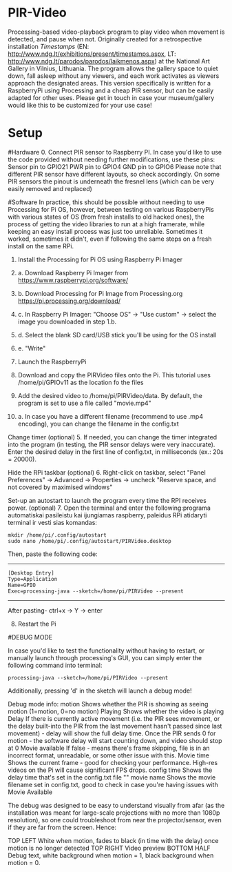 # PIR-Video
Processing-based video-playback program to play video when movement is detected, and pause when not.
Originally created for a retrospective installation _Timestamps_ (EN: http://www.ndg.lt/exhibitions/present/timestamps.aspx, LT: http://www.ndg.lt/parodos/parodos/laikmenos.aspx) at the National Art Gallery in Vilnius, Lithuania. The program allows the gallery space to quiet down, fall asleep without any viewers, and each work activates as viewers approach the designated areas. 
This version specifically is written for a RaspberryPi using Processing and a cheap PIR sensor, but can be easily adapted for other uses. Please get in touch in case your museum/gallery would like this to be customized for your use case!

<h1>Setup</h1>

#Hardware
0. Connect PIR sensor to Raspberry PI.
	In case you'd like to use the code provided without needing further modifications, use these pins:
		Sensor pin to	GPIO21 
		PWR pin to 	GPIO4
		GND pin to 	GPIO6
	Please note that different PIR sensor have different layouts, so check accordingly. On some PIR sensors the pinout is underneath the fresnel lens (which can be very easily removed and replaced)

#Software
In practice, this should be possible without needing to use Processing for Pi OS, however, between testing on various RaspberryPis with various states of OS (from fresh installs to old hacked ones), the process of getting the video libraries to run at a high framerate, while keeping an easy install process was just too unreliable. Sometimes it worked, sometimes it didn't, even if following the same steps on a fresh install on the same RPi.

1. Install the Processing for Pi OS using Raspberry Pi Imager
1. a. Download Raspberry Pi Imager from https://www.raspberrypi.org/software/
1. b. Download Processing for Pi Image from Processing.org https://pi.processing.org/download/
1. c. In Raspberry Pi Imager: "Choose OS" -> "Use custom" -> select the image you downloaded in step 1.b.
1. d. Select the blank SD card/USB stick you'll be using for the OS install
1. e. "Write"

2. Launch the RaspberryPi

3. Download and copy the PIRVideo files onto the Pi. This tutorial uses /home/pi/GPIOv11 as the location fo the files

4. Add the desired video to /home/pi/PIRVideo/data. By default, the program is set to use a file called "movie.mp4"
4. a. In case you have a different filename (recommend to use .mp4 encoding), you can change the filename in the config.txt

Change timer (optional)
5. If needed, you can change the timer integrated into the program (in testing, the PIR sensor delays were very inaccurate). Enter the desired delay in the first line of config.txt, in milliseconds (ex.: 20s = 20000).

Hide the RPi taskbar (optional)
6. Right-click on taskbar, select "Panel Preferences" -> Advanced -> Properties -> uncheck "Reserve space, and not covered by maximised windows"


Set-up an autostart to launch the program every time the RPI receives power. (optional)
7. Open the terminal and enter the following:programa automatiskai pasileistu kai ijungiamas raspberry, paleidus RPi atidaryti terminal ir vesti sias komandas:

	mkdir /home/pi/.config/autostart
	sudo nano /home/pi/.config/autostart/PIRVideo.desktop

Then, paste the following code:
___________________________
	[Desktop Entry]
	Type=Application
	Name=GPIO
	Exec=processing-java --sketch=/home/pi/PIRVideo --present
_______________________________
After pasting-  ctrl+x -> Y -> enter

8. Restart the Pi



#DEBUG MODE

In case you'd like to test the functionality without having to restart, or manually launch through processing's GUI, you can simply enter the following command into terminal:

	processing-java --sketch=/home/pi/PIRVideo --present

Additionally, pressing 'd' in the sketch will launch a debug mode!

Debug mode info:
motion		Shows whether the PIR is showing as seeing motion (1=motion, 0=no motion)
Playing		Shows whether the video is playing
Delay		If there is currently active movement (i.e. the PIR sees movement, or the delay built-into the PIR from the last movement hasn't passed since last movement) - delay will show the full delay time. Once the PIR sends 0 for motion - the software delay will start counting down, and video should stop at 0
Movie available	If false - means there's frame skipping, file is in an incorrect format, unreadable, or some other issue with this.
Movie time	Shows the current frame - good for checking your performance. High-res videos on the Pi will cause significant FPS drops.
config time	Shows the delay time that's set in the config.txt file
"" movie name	Shows the movie filename set in config.txt, good to check in case you're having issues with Movie Available

The debug was designed to be easy to understand visually from afar (as the installation was meant for large-scale projections with no more than 1080p resolution), so one could troubleshoot from near the projector/sensor, even if they are far from the screen. Hence:

TOP LEFT 	White when motion, fades to black (in time with the delay) once motion is no longer detected 
TOP RIGHT	Video preview
BOTTOM HALF	Debug text, white background when motion = 1, black background when motion = 0. 


